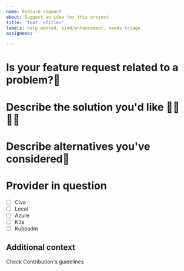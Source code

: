 ```yaml
---
name: Feature request
about: Suggest an idea for this project
title: 'feat: <Title>'
labels: help wanted, kind/enhancement, needs-triage
assignees: ''

---
```


# Is your feature request related to a problem?📖
<!-- A clear and concise description of what the problem is. Ex. I'm always frustrated when [...] -->

# Describe the solution you'd like 👨‍💻👩‍💻
<!-- A clear and concise description of what you want to happen. -->

# Describe alternatives you've considered💠
<!-- A clear and concise description of any alternative solutions or features you've considered. -->

# Provider in question
- [ ] Civo
- [ ] Local
- [ ] Azure
- [ ] K3s
- [ ] Kubeadm

## Additional context
Check Contribution's guidelines
